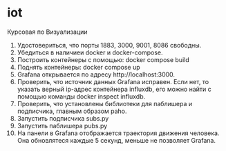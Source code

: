 # iot
Курсовая по Визуализации

1. Удостовериться, что порты 1883, 3000, 9001, 8086 свободны.
2. Убедиться в наличиеи docker и docker-compose.
3. Построить контейнеры с помощью: docker compose build
4. Поднять контейнеры: docker compose up
5. Grafana открывается по адресу http://localhost:3000. 
6. Проверить, что источник данных Grafana исправен. Если нет, то указать верный ip-адрес контейнера influxdb, его можно найти с помощью команды docker inspect influxdb.
7. Проверить, что установлены библиотеки для паблишера и подписчика, главным образом paho.
8. Запустить подписчика subs.py
9. Запустить паблишера pubs.py
10. На панели в Grafana отображается траектория движения человека. Она обновлятеся каждые 5 секунд, меньше не позволяет Grafana.
